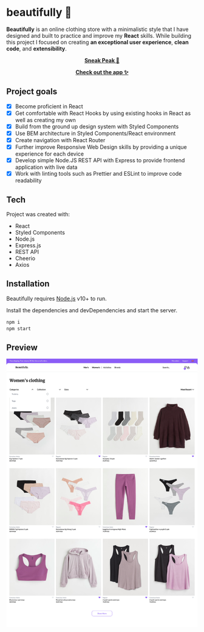 # beautifully 💜

**Beautifully** is an online clothing store with a minimalistic style that I have designed and built to practice and
improve my **React** skills. While building this project I focused on creating **an exceptional user experience**,
**clean code**, and **extensibility**.

<p align="center"><strong><a href="#Preview">Sneak Peak 👀</a></strong></p>
<p align="center"><strong><a href="https://beautifully-app.herokuapp.com/">Check out the app ✨</a></strong></p>

## Project goals

- [x] Become proficient in React
- [x] Get comfortable with React Hooks by using existing hooks in React as well as creating my own
- [x] Build from the ground up design system with Styled Components
- [x] Use BEM architecture in Styled Components/React environment
- [x] Create navigation with React Router
- [x] Further improve Responsive Web Design skills by providing a unique experience for each device
- [x] Develop simple Node.JS REST API with Express to provide frontend application with live data
- [x] Work with linting tools such as Prettier and ESLint to improve code readability

## Tech

Project was created with:

- React
- Styled Components
- Node.js
- Express.js
- REST API
- Cheerio
- Axios

## Installation

Beautifully requires [Node.js](https://nodejs.org/) v10+ to run.

Install the dependencies and devDependencies and start the server.

```sh
npm i
npm start
```

## Preview

<img src="https://github.com/zarinacodes/beautifully/blob/main/.github/desktop-screenshot-beautifully.png" align="center" width="960px"/>
